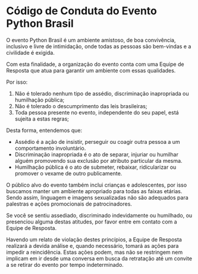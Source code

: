 # Código de Conduta do Evento Python Brasil

O evento Python Brasil é um ambiente amistoso, de boa convivência, inclusivo e
livre de intimidação, onde todas as pessoas são bem-vindas e a civilidade é
exigida.

Com esta finalidade, a organização do evento conta com uma Equipe de Resposta
que atua para garantir um ambiente com essas qualidades.

Por isso:

1. Não é tolerado nenhum tipo de assédio, discriminação inapropriada ou 
humilhação pública;
1. Não é tolerado o descumprimento das leis brasileiras;
1. Toda pessoa presente no evento, independente do seu papel, está sujeita a
estas regras;

Desta forma, entendemos que:

- Assédio é a ação de insistir, perseguir ou coagir outra pessoa a um
comportamento involuntário.
- Discriminação inapropriada é o ato de separar, injuriar ou humilhar alguém
promovendo sua exclusão por atributo particular da mesma.
- Humilhação pública é o ato de submeter, rebaixar, ridicularizar ou promover o
vexame de outro publicamente.

O público alvo do evento também inclui crianças e adolescentes, por isso
buscamos manter um ambiente apropriado para todas as faixas etárias. Sendo
assim, linguagem e imagens sexualizadas não são adequados para palestras e ações
promocionais de patrocinadores.

Se você se sentiu assediado, discriminado indevidamente ou humilhado, ou
presenciou alguma destas atitudes, por favor entre em contato com a Equipe de
Resposta.

Havendo um relato de violação destes princípios, a Equipe de Resposta realizará
a devida análise e, quando necessário, tomará as ações para impedir a
reincidência. Estas ações podem, mas não se restringem nem implicam em ir desde
uma conversa em busca da retratação até um convite a se retirar do evento por
tempo indeterminado.
